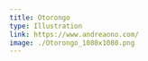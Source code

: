```yaml
---
title: Otorongo
type: Illustration
link: https://www.andreaono.com/
image: ./Otorongo_1080x1080.png
---
```

